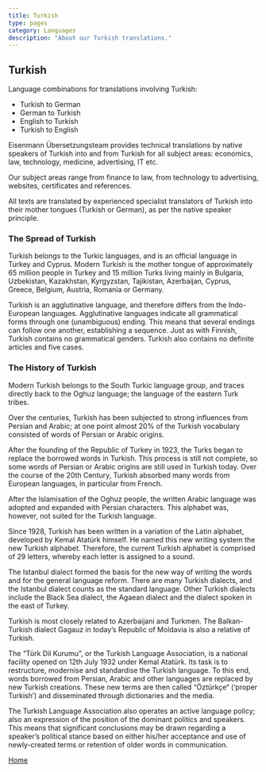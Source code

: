 ```yaml
---
title: Turkish
type: pages
category: Languages
description: "About our Turkish translations."
---
```


## Turkish

Language combinations for translations involving Turkish:
- Turkish to German
- German to Turkish
- English to Turkish
- Turkish to English

Eisenmann Übersetzungsteam provides technical translations by native speakers of Turkish into and from Turkish for all subject areas: economics, law, technology, medicine, advertising, IT etc.

Our subject areas range from finance to law, from technology to advertising, websites, certificates and references.

All texts are translated by experienced specialist translators of Turkish into their mother tongues (Turkish or German), as per the native speaker principle.

### The Spread of Turkish
Turkish belongs to the Turkic languages, and is an official language in Turkey and Cyprus. Modern Turkish is the mother tongue of approximately 65 million people in Turkey and 15 million Turks living mainly in Bulgaria, Uzbekistan, Kazakhstan, Kyrgyzstan, Tajikistan, Azerbaijan, Cyprus, Greece, Belgium, Austria, Romania or Germany.

Turkish is an agglutinative language, and therefore differs from the Indo-European languages. Agglutinative languages indicate all grammatical forms through one (unambiguous) ending. This means that several endings can follow one another, establishing a sequence. Just as with Finnish, Turkish contains no grammatical genders. Turkish also contains no definite articles and five cases.

### The History of Turkish
Modern Turkish belongs to the South Turkic language group, and traces directly back to the Oghuz language; the language of the eastern Turk tribes.

Over the centuries, Turkish has been subjected to strong influences from Persian and Arabic; at one point almost 20% of the Turkish vocabulary consisted of words of Persian or Arabic origins.

After the founding of the Republic of Turkey in 1923, the Turks began to replace the borrowed words in Turkish. This process is still not complete, so some words of Persian or Arabic origins are still used in Turkish today. Over the course of the 20th Century, Turkish absorbed many words from European languages, in particular from French.

After the Islamisation of the Oghuz people, the written Arabic language was adopted and expanded with Persian characters. This alphabet was, however, not suited for the Turkish language.

Since 1928, Turkish has been written in a variation of the Latin alphabet, developed by Kemal Atatürk himself. He named this new writing system the new Turkish alphabet. Therefore, the current Turkish alphabet is comprised of 29 letters, whereby each letter is assigned to a sound.

The Istanbul dialect formed the basis for the new way of writing the words and for the general language reform. There are many Turkish dialects, and the Istanbul dialect counts as the standard language. Other Turkish dialects include the Black Sea dialect, the Agaean dialect and the dialect spoken in the east of Turkey.

Turkish is most closely related to Azerbaijani and Turkmen. The Balkan-Turkish dialect Gagauz in today’s Republic of Moldavia is also a relative of Turkish.

The “Türk Dil Kurumu”, or the Turkish Language Association, is a national facility opened on 12th July 1932 under Kemal Atatürk. Its task is to restructure, modernise and standardise the Turkish language. To this end, words borrowed from Persian, Arabic and other languages are replaced by new Turkish creations. These new terms are then called “Öztürkçe“ (‘proper Turkish’) and disseminated through dictionaries and the media.

The Turkish Language Association also operates an active language policy; also an expression of the position of the dominant politics and speakers. This means that significant conclusions may be drawn regarding a speaker’s political stance based on either his/her acceptance and use of newly-created terms or retention of older words in communication.

[Home](/about/landing)